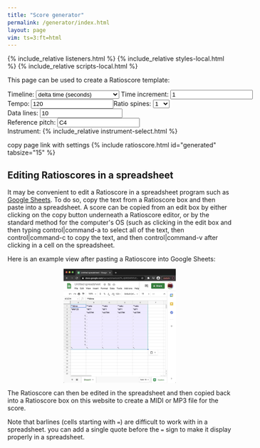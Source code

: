```yaml
---
title: "Score generator"
permalink: /generator/index.html
layout: page
vim: ts=3:ft=html
---
```


{% include_relative listeners.html %}
{% include_relative styles-local.html %}
{% include_relative scripts-local.html %}

This page can be used to create a Ratioscore template:

<nobr>
	Timeline:
	<select id="timeline">
		<option value="dtime"> delta time (seconds)         </option>
		<option value="time">  absolute time (seconds)      </option>
		<option value="dms">   delta time (milliseconds)    </option>
		<option value="ms">    absolute time (milliseconds) </option>
		<option value="recip"> musical rhythms              </option>
	</select>
</nobr><nobr>Time increment: <input id="timeval" value="1"></nobr><nobr>Tempo: <input id="tempo" value="120"></nobr><nobr>Ratio spines: <select id="spines">
	<option value="1">1</option>
	<option value="2">2</option>
	<option value="3">3</option>
	<option value="4">4</option>
	<option value="5">5</option>
	<option value="6">6</option>
	<option value="7">7</option>
	<option value="8">8</option>
	<option value="9">9</option>
	<option value="10">10</option>
	<option value="11">11</option>
	<option value="12">12</option>
	<option value="13">13</option>
	<option value="14">14</option>
	<option value="15">15</option>
	<option value="16">16</option>
	<option value="17">17</option>
	<option value="18">18</option>
	<option value="19">19</option>
	<option value="20">20</option>
</select></nobr><nobr>Data lines: <input id="lines" value="10"></nobr><nobr>Reference pitch: <input id="reference" value="C4"></nobr><nobr>Instrument: {% include_relative instrument-select.html %}</nobr>

<span class="link" onclick="copyUrl(); alert('Link copied to clipboard');">copy page link with settings</span>
{% include ratioscore.html id="generated" tabsize="15" %}
<script type="application/x-ratioscore" id="generated">
</script>



<h2> Editing Ratioscores in a spreadsheet </h2>

It may be convenient to edit a Ratioscore in a spreadsheet program
such as <a target="_blank" href="https://sheets.google.com">Google
Sheets</a>.  To do so, copy the text from a Ratioscore box and then
paste into a spreadsheet.  A score can be copied from an edit box by
either clicking on the copy button underneath a Ratioscore editor, or
by the standard method for the computer's OS (such as clicking in the edit
box and then typing control|command-a to select all of the text, then 
control|command-c to copy the text, and then control|command-v after clicking 
in a cell on the spreadsheet.

Here is an example view after pasting a Ratioscore into Google Sheets:

<a target="_blank" href="spreadsheet.jpg"><img src="spreadsheet.jpg" style="display:block; margin-left:auto; margin-right:auto; width:50%;"></a>

The Ratioscore can then be edited in the spreadsheet and then copied
back into a Ratioscore box on this website to create a MIDI or MP3 file
for the score.

Note that barlines (cells starting with `=`) are difficult to work with
in a spreadsheet.  you can add a single quote before the `=` sign to make
it display properly in a spreadsheet.






